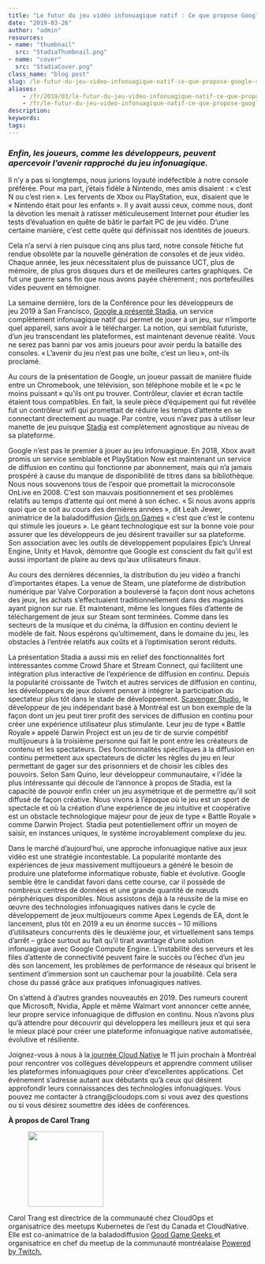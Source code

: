```yaml
---
title: "Le futur du jeu vidéo infonuagique natif : Ce que propose Google Stadia"
date: "2019-03-26"
author: "admin"
resources:
- name: "thumbnail"
  src: "StadiaThumbnail.png"
- name: "cover"
  src: "StadiaCover.png"
class_name: "blog post"
slug: /le-futur-du-jeu-video-infonuagique-natif-ce-que-propose-google-stadia
aliases:
    - /fr/2019/03/le-futur-du-jeu-video-infonuagique-natif-ce-que-propose-google-stadia/
    - /fr/le-futur-du-jeu-video-infonuagique-natif-ce-que-propose-google-stadia
description:
keywords:
tags:
---
```


<h3><em>Enfin, les joueurs, comme les développeurs, peuvent apercevoir l’avenir rapproché du jeu infonuagique.</em><br></h3><p>Il n’y a pas si longtemps, nous jurions loyauté indéfectible à notre console préférée. Pour ma part, j’étais fidèle à Nintendo, mes amis disaient&nbsp;: «&nbsp;c’est N ou c’est rien ». Les fervents de Xbox ou PlayStation, eux, disaient que le «&nbsp;Nintendo était pour les enfants&nbsp;». Il y avait aussi ceux, comme nous, dont la dévotion les menait à ratisser méticuleusement Internet pour étudier les tests d’évaluation en quête de bâtir le parfait PC de jeu vidéo. D’une certaine manière, c’est cette quête qui définissait nos identités de joueurs.</p><p>Cela n’a servi à rien puisque cinq ans plus tard, notre console fétiche fut rendue obsolète par la nouvelle génération de consoles et de jeux vidéo. Chaque année, les jeux nécessitaient plus de puissance UCT, plus de mémoire, de plus gros disques durs et de meilleures cartes graphiques. Ce fut une guerre sans fin que nous avons payée chèrement ; nos portefeuilles vides peuvent en témoigner.</p><p>La semaine dernière, lors de la Conférence pour les développeurs de jeu&nbsp;2019 à San Francisco, <a href="https://blog.google/products/stadia/stadia-a-new-way-to-play/">Google a présenté Stadia</a>, un service complètement infonuagique natif qui permet de jouer à un jeu, sur n’importe quel appareil, sans avoir à le télécharger. La notion, qui semblait futuriste, d’un jeu transcendant les plateformes, est maintenant devenue réalité. Vous ne serez pas banni par vos amis joueurs pour avoir perdu la bataille des consoles. « L’avenir du jeu n’est pas une boîte, c’est un lieu », ont-ils proclamé.</p><p>Au cours de la présentation de Google, un joueur passait de manière fluide entre un Chromebook, une télévision, son téléphone mobile et le « pc le moins puissant » qu’ils ont pu trouver. Contrôleur, clavier et écran tactile étaient tous compatibles. En fait, la seule pièce d’équipement qui fut révélée fut un contrôleur wifi qui promettait de réduire les temps d’attente en se connectant directement au nuage. Par contre, vous n’avez pas à utiliser leur manette de jeu puisque <a href="https://store.google.com/magazine/stadia">Stadia</a> est complètement agnostique au niveau de sa plateforme.</p><p>Google n’est pas le premier à jouer au jeu infonuagique. En 2018, Xbox avait promis un service semblable et PlayStation Now est maintenant un service de diffusion en continu qui fonctionne par abonnement, mais qui n’a jamais prospéré à cause du manque de disponibilité de titres dans sa bibliothèque. Nous nous souvenons tous de l’espoir que promettait la microconsole OnLive en 2008. C’est son mauvais positionnement et ses problèmes relatifs au temps d’attente qui ont mené à son échec. « Si nous avons appris quoi que ce soit au cours des dernières années&nbsp;», dit Leah Jewer, animatrice de la baladodiffusion <a href="https://www.girlsongames.ca/">Girls on Games</a> «&nbsp;c’est que c’est le contenu qui stimule les joueurs&nbsp;». Le géant technologique est sur la bonne voie pour assurer que les développeurs de jeu désirent travailler sur sa plateforme. Son association avec les outils de développement populaires Epic’s Unreal Engine, Unity et Havok, démontre que Google est conscient du fait qu’il est aussi important de plaire au devs qu’aux utilisateurs finaux.</p><p>Au cours des dernières décennies, la distribution du jeu vidéo a franchi d’importantes étapes. La venue de Steam, une plateforme de distribution numérique par Valve Corporation a bouleversé la façon dont nous achetons des jeux, les achats s’effectuaient traditionnellement dans des magasins ayant pignon sur rue. Et maintenant, même les longues files d’attente de téléchargement de jeux sur Steam sont terminées. Comme dans les secteurs de la musique et du cinéma, la diffusion en continu devient le modèle de fait. Nous espérons qu’ultimement, dans le domaine du jeu, les obstacles à l’entrée relatifs aux coûts et à l’optimisation seront réduits.</p><p>La présentation Stadia a aussi mis en relief des fonctionnalités fort intéressantes comme Crowd Share et Stream Connect, qui facilitent une intégration plus interactive de l’expérience de diffusion en continu. Depuis la popularité croissante de Twitch et autres services de diffusion en continu, les développeurs de jeux doivent penser à intégrer la participation du spectateur plus tôt dans le stade de développement. <a href="http://www.scavengers.ca/">Scavenger Studio</a>, le développeur de jeu indépendant basé à Montréal est un bon exemple de la façon dont un jeu peut tirer profit des services de diffusion en continu pour créer une expérience utilisateur plus stimulante. Leur jeu de type « Battle Royale » appelé Darwin Project est un jeu de tir de survie compétitif multijoueurs à la troisième personne qui fait le pont entre les créateurs de contenu et les spectateurs. Des fonctionnalités spécifiques à la diffusion en continu permettent aux spectateurs de dicter les règles du jeu en leur permettant de gager sur des prisonniers et de choisir les cibles des pouvoirs. Selon Sam Quino, leur développeur communautaire, « l’idée la plus intéressante qui découle de l’annonce à propos de Stadia, est la capacité de pouvoir enfin créer un jeu asymétrique et de permettre qu’il soit diffusé de façon créative. Nous vivons à l’époque où le jeu est un sport de spectacle et où la création d’une expérience de jeu intuitive et coopérative est un obstacle technologique majeur pour de jeux de type «&nbsp;Battle Royale&nbsp;» comme Darwin Project. Stadia peut potentiellement offrir un moyen de saisir, en instances uniques, le système incroyablement complexe du jeu.</p><p>Dans le marché d’aujourd’hui, une approche infonuagique native aux jeux vidéo est une stratégie incontestable. La popularité montante des expériences de jeux massivement multijoueurs a généré le besoin de produire une plateforme informatique robuste, fiable et évolutive. Google semble être le candidat favori dans cette course, car il possède de nombreux centres de données et une grande quantité de nœuds périphériques disponibles. Nous assistons déjà à la réussite de la mise en œuvre des technologies infonuagiques natives dans le cycle de développement de jeux multijoueurs comme Apex Legends de EA, dont le lancement, plus tôt en 2019 a eu un énorme succès – 10 millions d’utilisateurs concurrents dès le deuxième jour, et virtuellement sans temps d’arrêt – grâce surtout au fait qu’il tirait avantage d’une solution infonuagique avec Google Compute Engine. L’instabilité des serveurs et les files d’attente de connectivité peuvent faire le succès ou l’échec d’un jeu dès son lancement, les problèmes de performance de réseaux qui brisent le sentiment d’immersion sont un cauchemar pour la jouabilité. Cela sera chose du passé grâce aux pratiques infonuagiques natives. &nbsp;</p><p>On s’attend à d’autres grandes nouveautés en 2019. Des rumeurs courent que Microsoft, Nvidia, Apple et même Walmart vont annoncer cette année, leur propre service infonuagique de diffusion en continu. Nous n’avons plus qu’à attendre pour découvrir qui développera les meilleurs jeux et qui sera le mieux placé pour créer une plateforme infonuagique native automatisée, évolutive et résiliente.</p><p>Joignez-vous à nous à la<a href="http://www.cloudnativeday.ca/fr/"> journée Cloud Native</a> le 11&nbsp;juin prochain à Montréal pour rencontrer vos collègues développeurs et apprendre comment utiliser les plateformes infonuagiques pour créer d’excellentes applications. Cet événement s’adresse autant aux débutants qu’à ceux qui désirent approfondir leurs connaissances des technologies infonuagiques. Vous pouvez me contacter à ctrang@cloudops.com si vous avez des questions ou si vous désirez soumettre des idées de conférences.</p><p><strong>À propos de Carol Trang</strong></p><div class="wp-block-image"> <figure class="alignleft is-resized"><img src="/images/blog/post/40841362_10156601204613728_8051974506358505472_n.jpg" alt="" class="wp-image-8155" width="153" height="153"></figure></div><p>Carol Trang est directrice de la communauté chez CloudOps et organisatrice des meetups Kubernetes de l’est du Canada et CloudNative. Elle est co-animatrice de la baladodiffusion <a href="http://goodgamegeeks.podbean.com/">Good Game Geeks </a>et organisatrice en chef du meetup de la communauté montréalaise <a href="https://meetups.twitch.tv/montreal/">Powered by Twitch. </a></p>
